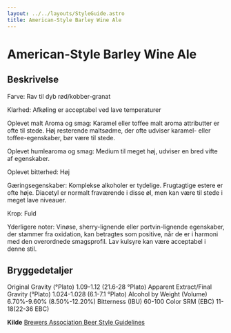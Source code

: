 ```yaml
---
layout: ../../layouts/StyleGuide.astro
title: American-Style Barley Wine Ale
---
```

# American-Style Barley Wine Ale

## Beskrivelse
Farve: Rav til dyb rød/kobber-granat

Klarhed: Afkøling er acceptabel ved lave temperaturer

Oplevet malt Aroma og smag: Karamel eller toffee malt aroma attributter er ofte til stede. Høj resterende maltsødme, der ofte udviser karamel- eller toffee-egenskaber, bør være til stede.

Oplevet humlearoma og smag: Medium til meget høj, udviser en bred vifte af egenskaber.

Oplevet bitterhed: Høj

Gæringsegenskaber: Komplekse alkoholer er tydelige. Frugtagtige estere er ofte høje. Diacetyl er normalt fraværende i disse øl, men kan være til stede i meget lave niveauer.

Krop: Fuld

Yderligere noter: Vinøse, sherry-lignende eller portvin-lignende egenskaber, der stammer fra oxidation, kan betragtes som positive, når de er i harmoni med den overordnede smagsprofil. Lav kulsyre kan være acceptabel i denne stil.




## Bryggedetaljer
Original Gravity (°Plato) 1.09-1.12 (21.6-28 °Plato)
Apparent Extract/Final Gravity (°Plato) 1.024-1.028 (6.1-7.1 °Plato)
Alcohol by Weight (Volume) 6.70%-9.60% (8.50%-12.20%)
Bitterness (IBU) 60-100
Color SRM (EBC) 11-18(22-36 EBC)					



**Kilde**
[Brewers Association Beer Style Guidelines](https://www.brewersassociation.org/)
